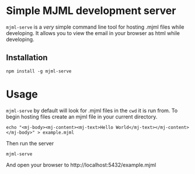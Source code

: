 # Simple MJML development server

`mjml-serve` is a _very_ simple command line tool for hosting .mjml files while
developing. It allows you to view the email in your browser as html while developing.

## Installation

```
npm install -g mjml-serve
```

# Usage

`mjml-serve` by default will look for .mjml files in the `cwd` it is run from.
To begin hosting files create an mjml file in your current directory.

```
echo "<mj-body><mj-content><mj-text>Hello World</mj-text></mj-content></mj-body>" > example.mjml
```

Then run the server

```
mjml-serve
```

And open your browser to http://localhost:5432/example.mjml
